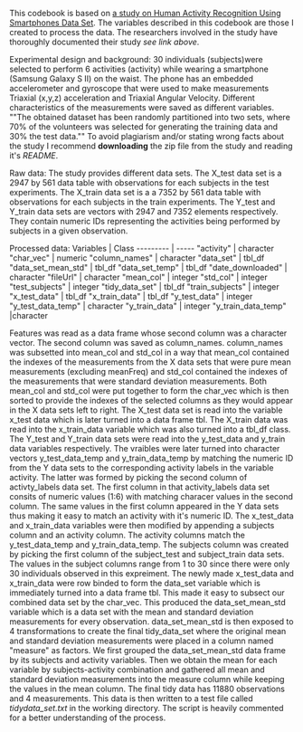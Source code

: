 This codebook is based on [a study on Human Activity Recognition Using Smartphones Data Set](http://archive.ics.uci.edu/ml/datasets/Human+Activity+Recognition+Using+Smartphones). The variables described in this codebook are those I created to process the data. The researchers involved in the study have thoroughly documented their study *see link above*.

Experimental design and background: 30 individuals (subjects)were selected to perform 6 activities (activity) while wearing a smartphone (Samsung Galaxy S II) on the waist. The phone has an embedded accelerometer and gyroscope that were used to make measurements Triaxial (x,y,z) acceleration and Triaxial Angular Velocity. Different characteristics of the measurements were saved as different variables. ""The obtained dataset has been randomly partitioned into two sets, where 70% of the volunteers was selected for generating the training data and 30% the test data."" To avoid plagiarism and/or stating wrong facts about the study I recommend **downloading** the zip file from the study and reading it's *README*.

Raw data: The study provides different data sets. The X_test data set is a 2947 by 561 data table with observations for each subjects in the test experiments. The X_train data set is a a 7352 by 561 data table with observations for each subjects in the train experiments. The Y_test and Y_train data sets are vectors with 2947 and 7352 elements respectively. They contain numeric IDs representing the activities being performed by subjects in a given observation.

Processed data: 
Variables | Class
--------- | -----
"activity" | character
"char_vec" | numeric
"column_names" | character
"data_set" | tbl_df
"data_set_mean_std" | tbl_df
"data_set_temp" | tbl_df
"date_downloaded" | character
"fileUrl" | character
"mean_col" | integer
"std_col" | integer
"test_subjects" | integer
"tidy_data_set" | tbl_df
"train_subjects" | integer
"x_test_data" | tbl_df
"x_train_data" | tbl_df
"y_test_data" | integer
"y_test_data_temp" | character
"y_train_data" | integer
"y_train_data_temp" |character

Features was read as a data frame whose second column was a character vector. The second column was saved as column_names. column_names was subsetted into mean_col and std_col in a way that mean_col contained the indexes of the measurements from the X data sets that were pure mean measurements (excluding meanFreq) and std_col contained the indexes of the measurements that were standard deviation measurements. Both mean_col and std_col were put together to form the char_vec which is then sorted to provide the indexes of the selected columns as they would appear in the X data sets left to right.
The X_test data set is read into the variable x_test data which is later turned into a data frame tbl. The X_train data was read into the x_train_data variable which was also turned into a tbl_df class. The Y_test and Y_train data sets were read into the y_test_data and y_train data variables respectively. The vraibles were later turned into character vectors y_test_data_temp and y_train_data_temp by matching the numeric ID from the Y data sets to the corresponding activity labels in the variable activity. The latter was formed by picking the second column of activty_labels data set. The first column in that activity_labels data set consits of numeric values (1:6) with matching characer values in the second column. The same values in the first column appeared in the Y data sets thus making it easy to match an activity with it's numeric ID.
The x_test_data and x_train_data variables were then modified by appending a subjects column and an activity column. The activity columns match the y_test_data_temp and y_train_data_temp. The subjects column was created by picking the first column of the subject_test and subject_train data sets. The values in the subject columns range from 1 to 30 since there were only 30 individuals observed in this expreiment.
The newly made x_test_data and x_train_data were row binded to form the data_set variable which is immediately turned into a data frame tbl. This made it easy to subsect our combined data set by the char_vec. This produced the data_set_mean_std variable which is a data set with the mean and standard deviation measurements for every observation.
data_set_mean_std is then exposed to 4 transformations to create the final tidy_data_set where the original mean and standard deviation measurements were placed in a column named "measure" as factors. We first grouped the data_set_mean_std data frame by its subjects and activity variables. Then we obtain the mean for each variable by subjects-activity combination and gathered all mean and standard deviation measurements into the measure column while keeping the values in the mean column.
The final tidy data has 11880 observations and 4 measurements. This data is then written to a test file called *tidydata_set.txt* in the working directory.
The script is heavily commented for a better understanding of the process.

